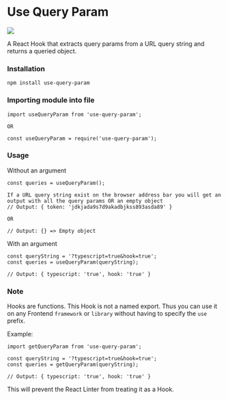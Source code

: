 # Use Query Param
![](https://res.cloudinary.com/shaolinmkz/image/upload/v1588509178/Random-Icons/react/react-icon.gif)

A React Hook that extracts query params from a URL query string and returns a queried object.

### Installation

```
npm install use-query-param
```

### Importing module into file

```
import useQueryParam from 'use-query-param';

OR

const useQueryParam = require('use-query-param');
```

### Usage

Without an argument
```
const queries = useQueryParam();

If a URL query string exist on the browser address bar you will get an output with all the query params OR an empty object
// Output: { token: 'jdkjada9s7d9akadbjkss893asda89' }

OR

// Output: {} => Empty object
```

With an argument
```
const queryString = '?typescript=true&hook=true';
const queries = useQueryParam(queryString);

// Output: { typescript: 'true', hook: 'true' }
```

### Note
Hooks are functions.
This Hook is not a named export.
Thus you can use it on any Frontend `framework` or `library` without having to specify the `use` prefix.

Example:
```
import getQueryParam from 'use-query-param';

const queryString = '?typescript=true&hook=true';
const queries = getQueryParam(queryString);

// Output: { typescript: 'true', hook: 'true' }
```

This will prevent the React Linter from treating it as a Hook.
